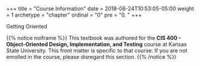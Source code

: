 +++
title = "Course Information"
date = 2018-08-24T10:53:05-05:00
weight = 1
archetype = "chapter"
ordinal = "0"
pre = "0. "
+++

Getting Oriented 

{{% notice noiframe %}}
This textbook was authored for the **CIS 400 - Object-Oriented Design, Implementation, and Testing** course at Kansas State University.  This front matter is specific to that course.  If you are not enrolled in the course, please disregard this section.
{{% /notice %}}